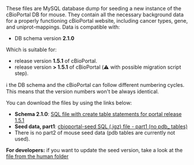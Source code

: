 These files are MySQL database dump for seeding a new instance of the cBioPortal DB for mouse. They contain all the necessary background data for a properly functioning cBioPortal website, including cancer types, gene, and uniprot-mappings. Data is compatible with:

- DB schema version **2.1.0**

Which is suitable for:

- release version **1.5.1** of cBioPortal.  
- release version **> 1.5.1** of cBioPortal (:warning: with possible migration script step). 

:information_source: the DB schema and the cBioPortal can follow different numbering cycles. This means that the version numbers won't be always identical. 

You can download the files by using the links below:

- **Schema 2.1.0**: [SQL file with create table statements for portal release 1.5.1](https://raw.githubusercontent.com/cBioPortal/cbioportal/v1.5.1/db-scripts/src/main/resources/cgds.sql) 
- **Seed data, part1**: [cbioportal-seed SQL (.igz) file - part1 (no pdb_ tables)](seed-cbioportal_mm10_v2.1.0.sql.gz)
- There is no part2 of mouse seed data (pdb tables are currently not used).

**For developers:** if you want to update the seed version, take a look at the [file from the human folder](../seedDB/Update-Seed-Database.md)
